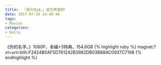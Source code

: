 ```yaml
---
title:  「君の名は。」蓝光原盘BT
date: 2017-07-29 14:40:46
tags: 
- Movies
categories:
- Daily
---
```


《你的名字。》1080P，本编+3特典，154.6GB
{% highlight ruby %}
magnet:?xt=urn:btih:F2424B0AF5D761242B3982DB03B88AC0937C7198
{% endhighlight %}
